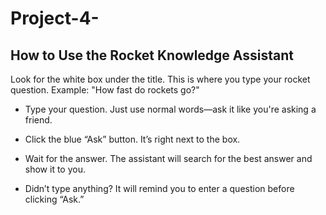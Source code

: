 # Project-4-

## How to Use the Rocket Knowledge Assistant

Look for the white box under the title.
This is where you type your rocket question.
Example: "How fast do rockets go?"

 * Type your question. Just use normal words—ask it like you're asking a friend.

 * Click the blue “Ask” button. It’s right next to the box.
   
 * Wait for the answer. The assistant will search for the best answer and show it to you.

 * Didn’t type anything? It will remind you to enter a question before clicking “Ask.”







